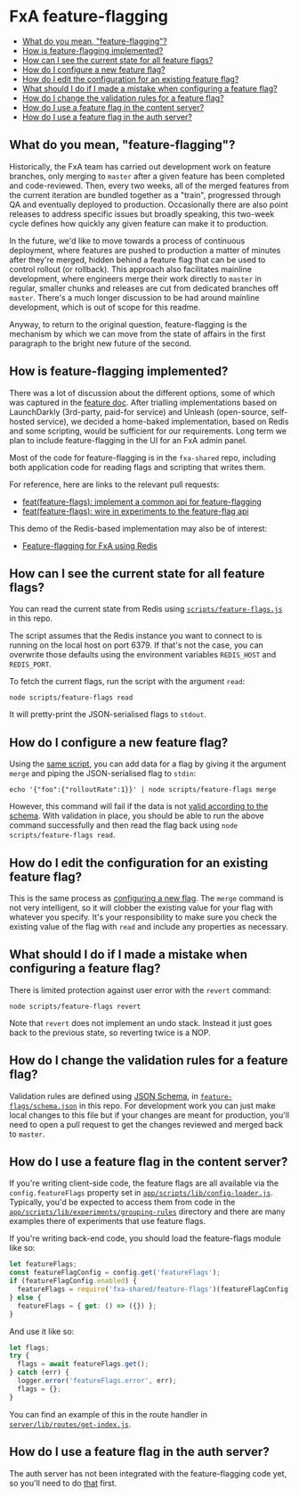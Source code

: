 # FxA feature-flagging

- [What do you mean, "feature-flagging"?](#what-do-you-mean-feature-flagging)
- [How is feature-flagging implemented?](#how-is-feature-flagging-implemented)
- [How can I see the current state for all feature flags?](#how-can-i-see-the-current-state-for-all-feature-flags)
- [How do I configure a new feature flag?](#how-do-i-configure-a-new-feature-flag)
- [How do I edit the configuration for an existing feature flag?](#how-do-i-edit-the-configuration-for-an-existing-feature-flag)
- [What should I do if I made a mistake when configuring a feature flag?](#what-should-i-do-if-i-made-a-mistake-when-configuring-a-feature-flag)
- [How do I change the validation rules for a feature flag?](#how-do-i-change-the-validation-rules-for-a-feature-flag)
- [How do I use a feature flag in the content server?](#how-do-i-use-a-feature-flag-in-the-content-server)
- [How do I use a feature flag in the auth server?](#how-do-i-use-a-feature-flag-in-the-auth-server)

## What do you mean, "feature-flagging"?

Historically,
the FxA team has carried out development work
on feature branches,
only merging to `master`
after a given feature has been completed
and code-reviewed.
Then,
every two weeks,
all of the merged features
from the current iteration
are bundled together as a "train",
progressed through QA
and eventually deployed to production.
Occasionally there are also point releases
to address specific issues
but broadly speaking,
this two-week cycle
defines how quickly
any given feature
can make it to production.

In the future,
we'd like to move towards
a process of continuous deployment,
where features are pushed to production
a matter of minutes
after they're merged,
hidden behind a feature flag
that can be used to control rollout
(or rollback).
This approach also facilitates
mainline development,
where engineers merge their work directly to `master`
in regular, smaller chunks
and releases are cut from
dedicated branches off `master`.
There's a much longer discussion
to be had around mainline development,
which is out of scope for this readme.

Anyway,
to return to the original question,
feature-flagging is the mechanism
by which we can move
from the state of affairs in the first paragraph
to the bright new future of the second.

## How is feature-flagging implemented?

There was a lot of discussion
about the different options,
some of which was captured in the [feature doc](https://docs.google.com/document/d/1pRQuK7GWM3zEZLObZCByDxU_cImduICHrL6SaPSoUkU/edit#heading=h.itc4v4xvi73s).
After trialling implementations
based on LaunchDarkly (3rd-party, paid-for service)
and Unleash (open-source, self-hosted service),
we decided a home-baked implementation,
based on Redis and some scripting,
would be sufficient for our requirements.
Long term we plan to include feature-flagging
in the UI for an FxA admin panel.

Most of the code for feature-flagging
is in the `fxa-shared` repo,
including both application code
for reading flags
and scripting that writes them.

For reference,
here are links to the relevant pull requests:

- [feat(feature-flags): implement a common api for feature-flagging](https://github.com/mozilla/fxa-shared/pull/45)
- [feat(feature-flags): wire in experiments to the feature-flag api](https://github.com/mozilla/fxa-content-server/pull/7060)

This demo of the Redis-based implementation
may also be of interest:

- [Feature-flagging for FxA using Redis](https://vimeo.com/321952464)

## How can I see the current state for all feature flags?

You can read the current state from Redis
using [`scripts/feature-flags.js`](../scripts/feature-flags.js)
in this repo.

The script assumes
that the Redis instance
you want to connect to
is running on the local host
on port 6379.
If that's not the case,
you can overwrite those defaults
using the environment variables
`REDIS_HOST` and `REDIS_PORT`.

To fetch the current flags,
run the script with the argument `read`:

```
node scripts/feature-flags read
```

It will pretty-print
the JSON-serialised flags
to `stdout`.

## How do I configure a new feature flag?

Using the [same script](#how-can-i-see-the-current-state-for-all-feature-flags),
you can add data for a flag
by giving it the argument `merge`
and piping the JSON-serialised flag
to `stdin`:

```
echo '{"foo":{"rolloutRate":1}}' | node scripts/feature-flags merge
```

However,
this command will fail
if the data is not
[valid according to the schema](#how-do-i-change-the-validation-rules-for-a-feature-flag).
With validation in place,
you should be able to run
the above command successfully
and then read the flag back
using `node scripts/feature-flags read`.

## How do I edit the configuration for an existing feature flag?

This is the same process
as [configuring a new flag](#how-do-i-configure-a-new-feature-flag).
The `merge` command is not very intelligent,
so it will clobber the existing value
for your flag with whatever you specify.
It's your responsibility to make sure
you check the existing value of the flag with `read`
and include any properties as necessary.

## What should I do if I made a mistake when configuring a feature flag?

There is limited protection
against user error
with the `revert` command:

```
node scripts/feature-flags revert
```

Note that `revert` does not implement an undo stack.
Instead it just goes back to the previous state,
so reverting twice is a NOP.

## How do I change the validation rules for a feature flag?

Validation rules are defined using [JSON Schema](https://json-schema.org/),
in [`feature-flags/schema.json`](schema.json)
in this repo.
For development work
you can just make local changes to this file
but if your changes are meant for production,
you'll need to open a pull request
to get the changes reviewed
and merged back to `master`.

## How do I use a feature flag in the content server?

If you're writing client-side code,
the feature flags are all available
via the `config.featureFlags` property
set in [`app/scripts/lib/config-loader.js`](https://github.com/mozilla/fxa-content-server/blob/master/app/scripts/lib/config-loader.js).
Typically,
you'd be expected to access them
from code in the [`app/scripts/lib/experiments/grouping-rules`](https://github.com/mozilla/fxa-content-server/tree/master/app/scripts/lib/experiments/grouping-rules) directory
and there are many examples there
of experiments that use feature flags.

If you're writing back-end code,
you should load the feature-flags module
like so:

```js
let featureFlags;
const featureFlagConfig = config.get('featureFlags');
if (featureFlagConfig.enabled) {
  featureFlags = require('fxa-shared/feature-flags')(featureFlagConfig, logger);
} else {
  featureFlags = { get: () => ({}) };
}
```

And use it like so:

```js
let flags;
try {
  flags = await featureFlags.get();
} catch (err) {
  logger.error('featureFlags.error', err);
  flags = {};
}
```

You can find an example of this
in the route handler
in [`server/lib/routes/get-index.js`](https://github.com/mozilla/fxa-content-server/blob/master/server/lib/routes/get-index.js).

## How do I use a feature flag in the auth server?

The auth server has not been integrated
with the feature-flagging code yet,
so you'll need to do [that](https://github.com/mozilla/fxa-auth-server/issues/2875) first.
